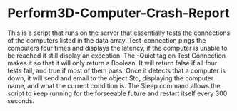 # Perform3D-Computer-Crash-Report

This is a script that runs on the server that essentially tests the connections of the computers listed in the data array. Test-connection pings the computers four times and displays the latency, if the computer is unable to be reached it still display an exception. The -Quiet tag on Test Connection makes it so that it will only return a Boolean. It will return false if all four tests fail, and true if most of them pass. Once it detects that a computer is down, it will send and email to the object $to, displaying the computer name, and what the current condition is. The Sleep command allows the script to keep running for the forseeable future and restart itself every 300 seconds. 
